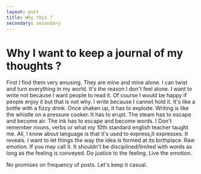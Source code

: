 ```yaml
---
layout: post
title: Why this ?
secondary: secondary
---
```


# Why I want to keep a journal of my thoughts ?

First I find them very amusing. They are mine and mine alone. I can twist and turn everything in my world. It's the reason I don't feel alone. I want to write not because I want people to read it. Of course I would be happy if people enjoy it but that is not why. I write because I cannot hold it. It's like a bottle with a fizzy drink. Once shaken up, it has to explode. Writing is like the whistle on a pressure cooker. It has to erupt. The steam has to escape and become air. The ink has to escape and become words. I Don't remember nouns, verbs or what my 10th standard english teacher taught me. All, I know about language is that it's used to express<a href="">.</a>It expresses. It reveals. I want to let things the way the idea is formed at its birthplace. Raw emotion. If you may call it. It shouldn't be disciplined/limited with words as long as the feeling is conveyed. Do justice to the feeling. Live the emotion.

No promises on frequency of posts. Let's keep it casual.

